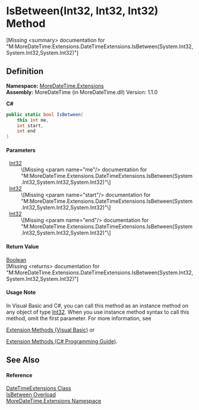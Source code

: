 # IsBetween(Int32, Int32, Int32) Method


\[Missing &lt;summary&gt; documentation for "M:MoreDateTime.Extensions.DateTimeExtensions.IsBetween(System.Int32,System.Int32,System.Int32)"\]



## Definition
**Namespace:** <a href="N_MoreDateTime_Extensions">MoreDateTime.Extensions</a>  
**Assembly:** MoreDateTime (in MoreDateTime.dll) Version: 1.1.0

**C#**
``` C#
public static bool IsBetween(
	this int me,
	int start,
	int end
)
```



#### Parameters
<dl><dt>  <a href="https://learn.microsoft.com/dotnet/api/system.int32" target="_blank" rel="noopener noreferrer">Int32</a></dt><dd>\[Missing &lt;param name="me"/&gt; documentation for "M:MoreDateTime.Extensions.DateTimeExtensions.IsBetween(System.Int32,System.Int32,System.Int32)"\]</dd><dt>  <a href="https://learn.microsoft.com/dotnet/api/system.int32" target="_blank" rel="noopener noreferrer">Int32</a></dt><dd>\[Missing &lt;param name="start"/&gt; documentation for "M:MoreDateTime.Extensions.DateTimeExtensions.IsBetween(System.Int32,System.Int32,System.Int32)"\]</dd><dt>  <a href="https://learn.microsoft.com/dotnet/api/system.int32" target="_blank" rel="noopener noreferrer">Int32</a></dt><dd>\[Missing &lt;param name="end"/&gt; documentation for "M:MoreDateTime.Extensions.DateTimeExtensions.IsBetween(System.Int32,System.Int32,System.Int32)"\]</dd></dl>

#### Return Value
<a href="https://learn.microsoft.com/dotnet/api/system.boolean" target="_blank" rel="noopener noreferrer">Boolean</a>  
\[Missing &lt;returns&gt; documentation for "M:MoreDateTime.Extensions.DateTimeExtensions.IsBetween(System.Int32,System.Int32,System.Int32)"\]

#### Usage Note
In Visual Basic and C#, you can call this method as an instance method on any object of type <a href="https://learn.microsoft.com/dotnet/api/system.int32" target="_blank" rel="noopener noreferrer">Int32</a>. When you use instance method syntax to call this method, omit the first parameter. For more information, see <a href="https://docs.microsoft.com/dotnet/visual-basic/programming-guide/language-features/procedures/extension-methods" target="_blank" rel="noopener noreferrer">

Extension Methods (Visual Basic)</a> or <a href="https://docs.microsoft.com/dotnet/csharp/programming-guide/classes-and-structs/extension-methods" target="_blank" rel="noopener noreferrer">

Extension Methods (C# Programming Guide)</a>.

## See Also


#### Reference
<a href="T_MoreDateTime_Extensions_DateTimeExtensions">DateTimeExtensions Class</a>  
<a href="Overload_MoreDateTime_Extensions_DateTimeExtensions_IsBetween">IsBetween Overload</a>  
<a href="N_MoreDateTime_Extensions">MoreDateTime.Extensions Namespace</a>  
